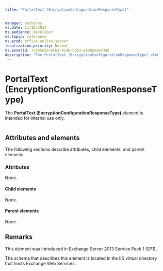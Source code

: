 ```yaml
---
title: "PortalText (EncryptionConfigurationResponseType)"
 
 
manager: sethgros
ms.date: 11/16/2014
ms.audience: Developer
ms.topic: reference
ms.prod: office-online-server
localization_priority: Normal
ms.assetid: 7c9b5e1d-0c61-4cab-bd51-e1982eaa43a8
description: "The PortalText (EncryptionConfigurationResponseType) element is intended for internal use only."
---
```


# PortalText (EncryptionConfigurationResponseType)

The **PortalText (EncryptionConfigurationResponseType)** element is intended for internal use only. 
  
```

```

## Attributes and elements

The following sections describe attributes, child elements, and parent elements.
  
### Attributes

None.
  
#### Child elements

None.
  
#### Parent elements

None.
  
## Remarks

This element was introduced in Exchange Server 2013 Service Pack 1 (SP1).
  
The schema that describes this element is located in the IIS virtual directory that hosts Exchange Web Services.
  

